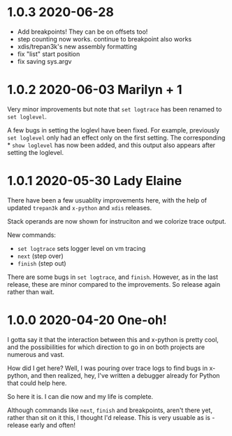 1.0.3 2020-06-28
================

* Add breakpoints! They can be on offsets too!
* step counting now works. continue to breakpoint also works
* xdis/trepan3k's new assembly formatting
* fix "list" start position
* fix saving sys.argv

1.0.2 2020-06-03 Marilyn + 1
============================

Very minor improvements but note that `set logtrace` has been renamed to `set loglevel`.

A few bugs in setting the loglevl have been fixed. For example, previously `set loglevel` only had an effect only on the first setting. The corresponding * `show loglevel` has now been added, and this output also appears after setting the loglevel.

1.0.1 2020-05-30 Lady Elaine
============================

There have been a few usuablity improvements here, with the help of updated `trepan3k` and `x-python` and `xdis` releases.

Stack operands are now shown for instruciton and we colorize trace output.

New commands:

* `set logtrace` sets logger level on vm tracing
* `next` (step over)
* `finish` (step out)

There are some bugs in `set logtrace`, and `finish`. However, as in the last release, these are minor compared to the improvements. So release again rather than wait.


1.0.0 2020-04-20 One-oh!
========================

I gotta say it that the interaction between this and x-python is pretty cool, and the possibiilities for which direction to go in on both projects are numerous and vast.

How did I get here? Well, I was pouring over trace logs to find bugs in x-python, and then realized, hey, I've written a debugger already for Python that could help here.

So here it is.  I can die now and my life is complete.

Although commands like `next`, `finish` and breakpoints, aren't there yet, rather than sit on it this, I thought I'd release. This is very usuable as is - release early and often!
